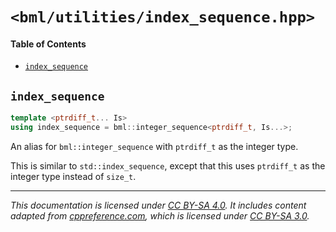 # `<bml/utilities/index_sequence.hpp>`
#### Table of Contents
- [`index_sequence`](#index_sequence)

## `index_sequence`
```c++
template <ptrdiff_t... Is>
using index_sequence = bml::integer_sequence<ptrdiff_t, Is...>;
```
An alias for `bml::integer_sequence` with `ptrdiff_t` as the integer type.

This is similar to `std::index_sequence`, except that this uses `ptrdiff_t` as the integer type
instead of `size_t`.

---
*This documentation is licensed under [CC BY-SA 4.0][1]. It includes content adapted from
[cppreference.com][2], which is licensed under [CC BY-SA 3.0][3].*

[1]: https://creativecommons.org/licenses/by-sa/4.0
[2]: https://en.cppreference.com
[3]: https://creativecommons.org/licenses/by-sa/3.0
